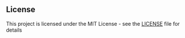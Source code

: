 

## License

This project is licensed under the MIT License - see the [LICENSE](LICENSE) file for details